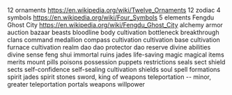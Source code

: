 12 ornaments https://en.wikipedia.org/wiki/Twelve_Ornaments
12 zodiac
4 symbols https://en.wikipedia.org/wiki/Four_Symbols
5 elements
Fengdu Ghost City https://en.wikipedia.org/wiki/Fengdu_Ghost_City
alchemy
armor
auction
bazaar
beasts
bloodline
body cultivation
bottleneck
breakthrough
clans
command medallion
compass
cultivation
cultivation base
cultivation furnace
cultivation realm
dao
dao protector
dao reserve
divine abilities
divine sense
feng shui
immortal ruins
jades
life-saving magic
magical items
merits
mount
pills
poisons
possession
puppets
restrictions
seals
sect shield
sects
self-confidence
self-sealing cultivation
shields
soul
spell formations
spirit jades
spirit stones
sword, king of weapons
teleportation -- minor, greater
teleportation portals
weapons
willpower
